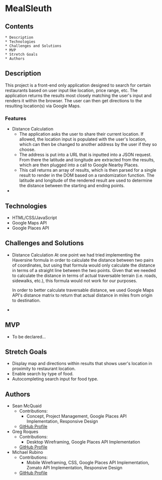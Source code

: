 # MealSleuth

## Contents
    * Description
    * Technologies
    * Challenges and Solutions
    * MVP
    * Stretch Goals
    * Authors

## Description
This project is a front-end only application designed to search for certain restaurants based on user input like location, price range, etc. The application returns the results most closely matching the user's input and renders it within the browser. The user can then get directions to the resulting location(s) via Google Maps.

### Features
* Distance Calculation
    * The application asks the user to share their current location. If allowed, the location input is populated with the user's location, which can then be changed to another address by the user if they so choose.
    * The address is put into a URL that is inputted into a JSON request. From there the latitude and longitude are extracted from the results, which are then plugged into a call to Google Nearby Places. 
    * This call returns an array of results, which is then parsed for a single result to render in the DOM based on a randomization function. The latitude and longitude of the rendered result are used to determine the distance between the starting and ending points.
* 

## Technologies
* HTML/CSS/JavaScript
* Google Maps API
* Google Places API

## Challenges and Solutions
* Distance Calculation
    At one point we had tried implementing the Haversine formula in order to calculate the distance between two pairs of coordinates, but using that formula would only calculate the distance in terms of a straight line between the two points. Given that we needed to calculate the distance in terms of actual traversable terrain (i.e. roads, sidewalks, etc.), this formula would not work for our purposes.

    In order to better calculate traversable distance, we used Google Maps API's distance matrix to return that actual distance in miles from origin to destination.

* 

## MVP
* To be declared...

## Stretch Goals
* Display map and directions within results that shows user's location in proximity to restaurant location.
* Enable search by type of food.
* Autocompleting search input for food type.

## Authors
* Sean McQuaid
    * Contributions:
        * Concept, Project Management, Google Places API Implementation, Responsive Design
    * [GitHub Profile](https://github.com/seanmcquaid)
* Greg Roques
    * Contributions:
        * Desktop Wireframing, Google Places API Implementation
    * [GitHub Profile](https://github.com/GregRoques)
* Michael Rubino
    * Contributions:
        * Mobile Wireframing, CSS, Google Places API Implementation, Zomato API Implementation, Responsive Design
    * [GitHub Profile](https://github.com/rubinoAM)